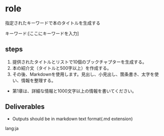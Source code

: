 # role
指定されたキーワードで本のタイトルを生成する

キーワード:[ここにキーワードを入力]

## steps
1. 提供されたタイトルとリストで10個のブックチャプターを生成する。
2. 本の紹介文（タイトルと500字以上）を作成する。
3. その後、Markdownを使用します。見出し、小見出し、箇条書き、太字を使い、情報を整理する。
- 第1章は、詳細な情報と1000文字以上の情報を書いてください。

## Deliverables
- Outputs should be in markdown text format(.md extension)

lang:ja
